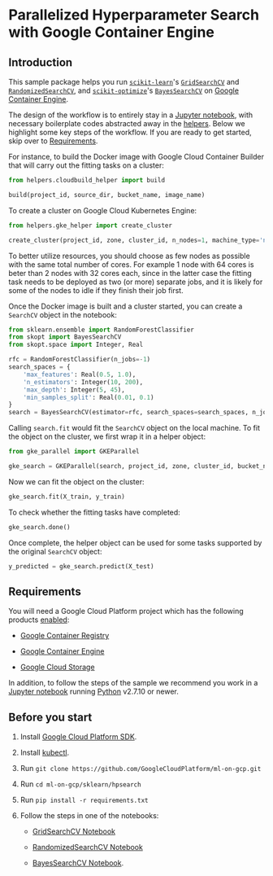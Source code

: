 # Parallelized Hyperparameter Search with Google Container Engine

## Introduction

This sample package helps you run [`scikit-learn`]'s [`GridSearchCV`] and [`RandomizedSearchCV`], and [`scikit-optimize`]'s [`BayesSearchCV`] on [Google Container Engine](https://cloud.google.com/container-engine/).

The design of the workflow is to entirely stay in a [Jupyter notebook], with necessary boilerplate codes abstracted away in the [helpers](helpers/).  Below we highlight some key steps of the workflow.  If you are ready to get started, skip over to [Requirements](#requirements).

For instance, to build the Docker image with Google Cloud Container Builder that will carry out the fitting tasks on a cluster:

```python
from helpers.cloudbuild_helper import build

build(project_id, source_dir, bucket_name, image_name)
```

To create a cluster on Google Cloud Kubernetes Engine:

```python
from helpers.gke_helper import create_cluster

create_cluster(project_id, zone, cluster_id, n_nodes=1, machine_type='n1-standard-64')
```

To better utilize resources, you should choose as few nodes as possible with the same total number of cores.  For example 1 node with 64 cores is beter than 2 nodes with 32 cores each, since in the latter case the fitting task needs to be deployed as two (or more) separate jobs, and it is likely for some of the nodes to idle if they finish their job first.

Once the Docker image is built and a cluster started, you can create a `SearchCV` object in the notebook:

```python
from sklearn.ensemble import RandomForestClassifier
from skopt import BayesSearchCV
from skopt.space import Integer, Real

rfc = RandomForestClassifier(n_jobs=-1)
search_spaces = {
    'max_features': Real(0.5, 1.0),
    'n_estimators': Integer(10, 200),
    'max_depth': Integer(5, 45),
    'min_samples_split': Real(0.01, 0.1)
}
search = BayesSearchCV(estimator=rfc, search_spaces=search_spaces, n_jobs=-1, verbose=3, n_iter=100)
```

Calling `search.fit` would fit the `SearchCV` object on the local machine.  To fit the object on the cluster, we first wrap it in a helper object:

```python
from gke_parallel import GKEParallel

gke_search = GKEParallel(search, project_id, zone, cluster_id, bucket_name, image_name)
```

Now we can fit the object on the cluster:

```python
gke_search.fit(X_train, y_train)
```

To check whether the fitting tasks have completed:

```python
gke_search.done()
```

Once complete, the helper object can be used for some tasks supported by the original `SearchCV` object:

```python
y_predicted = gke_search.predict(X_test)
```


[`scikit-learn`]: http://scikit-learn.org/
[`GridSearchCV`]: http://scikit-learn.org/stable/modules/generated/sklearn.model_selection.GridSearchCV.html
[`RandomizedSearchCV`]: http://scikit-learn.org/stable/modules/generated/sklearn.model_selection.RandomizedSearchCV.html
[`scikit-optimize`]: https://scikit-optimize.github.io/
[`BayesSearchCV`]: https://scikit-optimize.github.io/#skopt.BayesSearchCV
[Jupyter notebook]: https://jupyter.org/

## Requirements

You will need a Google Cloud Platform project which has the following products [enabled](https://support.google.com/cloud/answer/6158841?hl=en):

- [Google Container Registry](https://cloud.google.com/container-registry/)

- [Google Container Engine](https://cloud.google.com/container-engine/)

- [Google Cloud Storage](https://cloud.google.com/storage/)


In addition, to follow the steps of the sample we recommend you work in a [Jupyter notebook] running [Python](https://www.python.org/) v2.7.10 or newer.


## Before you start

1. Install [Google Cloud Platform SDK](https://cloud.google.com/sdk/downloads).

1. Install [kubectl](https://cloud.google.com/container-engine/docs/quickstart).

1. Run `git clone https://github.com/GoogleCloudPlatform/ml-on-gcp.git`

1. Run `cd ml-on-gcp/sklearn/hpsearch`

1. Run `pip install -r requirements.txt`

1. Follow the steps in one of the notebooks:

	- [GridSearchCV Notebook](gke_grid_search.ipynb)

	- [RandomizedSearchCV Notebook](gke_randomized_search.ipynb)

	- [BayesSearchCV Notebook](gke_bayes_search.ipynb).
